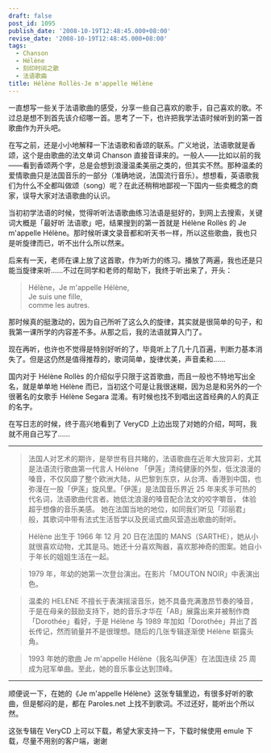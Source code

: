 ```yaml
---
draft: false
post_id: 1095
publish_date: '2008-10-19T12:48:45.000+08:00'
revise_date: '2008-10-19T12:48:45.000+08:00'
tags:
  - Chanson
  - Hélène
  - 刻印时间之歌
  - 法语歌曲
title: Hélène Rollès-Je m'appelle Hélène
---
```


一直想写一些关于法语歌曲的感受，分享一些自己喜欢的歌手，自己喜欢的歌。不过总是想不到首先该介绍哪一首。思考了一下，也许把我学法语时候听到的第一首歌曲作为开头吧。

在写之前，还是小小地解释一下法语歌和香颂的联系。广义地说，法语歌就是香颂，这个是由歌曲的法文单词 Chanson 直接音译来的。一般人——比如以前的我——看到香颂两个字，总是会想到浪漫温柔美丽之类的，但其实不然。那种温柔的爱情歌曲只是法国音乐的一部分（准确地说，法国流行音乐）。想想看，英语歌我们为什么不全都叫做颂（song）呢？在此还稍稍地鄙视一下国内一些卖概念的商家，误导大家对法语歌曲的认识。

当初初学法语的时候，觉得听听法语歌曲练习法语是挺好的，到网上去搜索，关键词大概是「最好听 法语歌」吧，结果搜到的第一首就是 Hélène Rollès 的 Je m'appelle Hélène。那时候听课文录音都和听天书一样，所以这些歌曲，我也只是听旋律而已，听不出什么所以然来。

后来有一天，老师在课上放了这首歌，作为听力的练习。播放了两遍，我也还是只能当旋律来听……不过在同学和老师的帮助下，我终于听出来了，开头：

> Hélène，Je m'appelle Hélène,\
> Je suis une fille,\
> comme les autres.

那时候真的挺激动的，因为自己所听了这么久的旋律，其实就是很简单的句子，和我第一课所学的内容差不多。从那之后，我的法语就算入门了。

现在再听，也许也不觉得是特别好听的了，毕竟听上了几十几百遍，判断力基本消失了。但是这仍然是值得推荐的，歌词简单，旋律优美，声音柔和……

国内对于 Hélène Rollès 的介绍似乎只限于这首歌曲，而且一般也不特地写出全名，就是单单地 Hélène 而已，当初这个可是让我很迷糊，因为总是和另外的一个很著名的女歌手 Hélène Segara 混淆。有时候也找不到唱出这首经典的人的真正的名字。

在写日志的时候，终于高兴地看到了 VeryCD 上边出现了对她的介绍，呵呵，我就不用自己写了……

---

> 法国人对艺术的期许，是举世有目共睹的，法语歌曲在近年大放异彩，尤其是法语流行歌曲第一代言人 Hélène 「伊莲」清纯健康的外型，低沈浪漫的嗓音，不仅风靡了整个欧洲大陆，从巴黎到东京，从台湾、香港到中国，也弥漫在一股「伊莲」旋风里。「伊莲」是法国音乐界近 25 年来炙手可热的代名词，法语歌曲代言者。她低沈浪漫的嗓音配合法文的咬字嚼音， 体验超乎想像的音乐美感。 她在法国当地的地位，如同我们听见「邓丽君」般，其歌词中带有法式生活哲学以及民谣式曲风营造出歌曲的耐听。

> Hélène 出生于 1966 年 12 月 20 日在法国的 MANS（SARTHE），她从小就很喜欢动物，尤其是马。她还十分喜欢陶器，喜欢那神奇的图案。她自小于年长的姐姐生活在一起。

> 1979 年，年幼的她第一次登台演出。在影片「MOUTON NOIR」中表演出色。

> 温柔的 HELENE 不擅长于表演摇滚音乐，她不具备充满激昂节奏的嗓音，于是在母亲的鼓励支持下，她的音乐才华在「AB」展露出来并被制作商「Dorothée」看好，于是 Hélène 与 1989 年加如「Dorothée」并出了首长传记，然而销量并不是很理想。随后的几张专辑逐渐使 Hélène 崭露头角。

> 1993 年她的歌曲 Je m'appelle Hélène（我名叫伊莲）在法国连续 25 周成为冠军单曲。至此，她的音乐事业达到顶峰。

---

顺便说一下，在她的《Je m'appelle Hélène》这张专辑里边，有很多好听的歌曲，但是郁闷的是，都在 Paroles.net 上找不到歌词。不过还好，能听出个所以然。

这张专辑在 VeryCD 上可以下载，希望大家支持一下，下载时候使用 emule 下载，尽量不用别的客户端，谢谢
